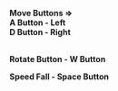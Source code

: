 
<b>Move Buttons => </br>
   A Button - Left</br>
   D Button - Right</b></br></br>

<b>Rotate Button - W Button</b></br>

<b>Speed Fall - Space Button  </b>
